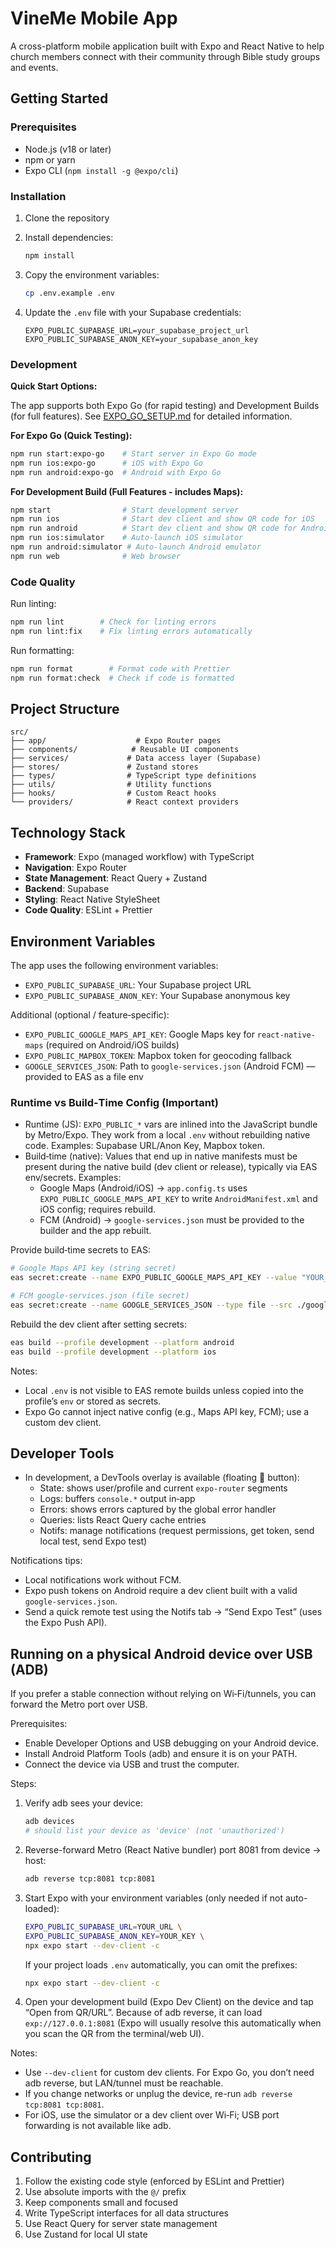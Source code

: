 # VineMe Mobile App

A cross-platform mobile application built with Expo and React Native to help church members connect with their community through Bible study groups and events.

## Getting Started

### Prerequisites


- Node.js (v18 or later)
- npm or yarn
- Expo CLI (`npm install -g @expo/cli`)

### Installation

1. Clone the repository
2. Install dependencies:

   ```bash
   npm install
   ```

3. Copy the environment variables:

   ```bash
   cp .env.example .env
   ```

4. Update the `.env` file with your Supabase credentials:
   ```
   EXPO_PUBLIC_SUPABASE_URL=your_supabase_project_url
   EXPO_PUBLIC_SUPABASE_ANON_KEY=your_supabase_anon_key
   ```

### Development

**Quick Start Options:**

The app supports both Expo Go (for rapid testing) and Development Builds (for full features). See [EXPO_GO_SETUP.md](./EXPO_GO_SETUP.md) for detailed information.

**For Expo Go (Quick Testing):**
```bash
npm run start:expo-go    # Start server in Expo Go mode
npm run ios:expo-go      # iOS with Expo Go
npm run android:expo-go  # Android with Expo Go
```

**For Development Build (Full Features - includes Maps):**
```bash
npm start                # Start development server
npm run ios              # Start dev client and show QR code for iOS
npm run android          # Start dev client and show QR code for Android
npm run ios:simulator    # Auto-launch iOS simulator
npm run android:simulator # Auto-launch Android emulator
npm run web              # Web browser
```

### Code Quality

Run linting:

```bash
npm run lint        # Check for linting errors
npm run lint:fix    # Fix linting errors automatically
```

Run formatting:

```bash
npm run format        # Format code with Prettier
npm run format:check  # Check if code is formatted
```

## Project Structure

```
src/
├── app/                    # Expo Router pages
├── components/            # Reusable UI components
├── services/             # Data access layer (Supabase)
├── stores/               # Zustand stores
├── types/                # TypeScript type definitions
├── utils/                # Utility functions
├── hooks/                # Custom React hooks
└── providers/            # React context providers
```

## Technology Stack

- **Framework**: Expo (managed workflow) with TypeScript
- **Navigation**: Expo Router
- **State Management**: React Query + Zustand
- **Backend**: Supabase
- **Styling**: React Native StyleSheet
- **Code Quality**: ESLint + Prettier

## Environment Variables

The app uses the following environment variables:

- `EXPO_PUBLIC_SUPABASE_URL`: Your Supabase project URL
- `EXPO_PUBLIC_SUPABASE_ANON_KEY`: Your Supabase anonymous key

Additional (optional / feature‑specific):

- `EXPO_PUBLIC_GOOGLE_MAPS_API_KEY`: Google Maps key for `react-native-maps` (required on Android/iOS builds)
- `EXPO_PUBLIC_MAPBOX_TOKEN`: Mapbox token for geocoding fallback
- `GOOGLE_SERVICES_JSON`: Path to `google-services.json` (Android FCM) — provided to EAS as a file env

### Runtime vs Build‑Time Config (Important)

- Runtime (JS): `EXPO_PUBLIC_*` vars are inlined into the JavaScript bundle by Metro/Expo. They work from a local `.env` without rebuilding native code. Examples: Supabase URL/Anon Key, Mapbox token.
- Build‑time (native): Values that end up in native manifests must be present during the native build (dev client or release), typically via EAS env/secrets. Examples:
  - Google Maps (Android/iOS) → `app.config.ts` uses `EXPO_PUBLIC_GOOGLE_MAPS_API_KEY` to write `AndroidManifest.xml` and iOS config; requires rebuild.
  - FCM (Android) → `google-services.json` must be provided to the builder and the app rebuilt.

Provide build‑time secrets to EAS:

```bash
# Google Maps API key (string secret)
eas secret:create --name EXPO_PUBLIC_GOOGLE_MAPS_API_KEY --value "YOUR_KEY"

# FCM google-services.json (file secret)
eas secret:create --name GOOGLE_SERVICES_JSON --type file --src ./google-services.json
```

Rebuild the dev client after setting secrets:

```bash
eas build --profile development --platform android
eas build --profile development --platform ios
```

Notes:

- Local `.env` is not visible to EAS remote builds unless copied into the profile’s `env` or stored as secrets.
- Expo Go cannot inject native config (e.g., Maps API key, FCM); use a custom dev client.

## Developer Tools

- In development, a DevTools overlay is available (floating 🐞 button):
  - State: shows user/profile and current `expo-router` segments
  - Logs: buffers `console.*` output in‑app
  - Errors: shows errors captured by the global error handler
  - Queries: lists React Query cache entries
  - Notifs: manage notifications (request permissions, get token, send local test, send Expo test)

Notifications tips:

- Local notifications work without FCM.
- Expo push tokens on Android require a dev client built with a valid `google-services.json`.
- Send a quick remote test using the Notifs tab → “Send Expo Test” (uses the Expo Push API).

## Running on a physical Android device over USB (ADB)

If you prefer a stable connection without relying on Wi‑Fi/tunnels, you can forward the Metro port over USB.

Prerequisites:

- Enable Developer Options and USB debugging on your Android device.
- Install Android Platform Tools (adb) and ensure it is on your PATH.
- Connect the device via USB and trust the computer.

Steps:

1. Verify adb sees your device:

   ```bash
   adb devices
   # should list your device as 'device' (not 'unauthorized')
   ```

2. Reverse-forward Metro (React Native bundler) port 8081 from device → host:

   ```bash
   adb reverse tcp:8081 tcp:8081
   ```

3. Start Expo with your environment variables (only needed if not auto-loaded):

   ```bash
   EXPO_PUBLIC_SUPABASE_URL=YOUR_URL \
   EXPO_PUBLIC_SUPABASE_ANON_KEY=YOUR_KEY \
   npx expo start --dev-client -c
   ```

   If your project loads `.env` automatically, you can omit the prefixes:

   ```bash
   npx expo start --dev-client -c
   ```

4. Open your development build (Expo Dev Client) on the device and tap “Open from QR/URL”. Because of adb reverse, it can load `exp://127.0.0.1:8081` (Expo will usually resolve this automatically when you scan the QR from the terminal/web UI).

Notes:

- Use `--dev-client` for custom dev clients. For Expo Go, you don’t need adb reverse, but LAN/tunnel must be reachable.
- If you change networks or unplug the device, re-run `adb reverse tcp:8081 tcp:8081`.
- For iOS, use the simulator or a dev client over Wi‑Fi; USB port forwarding is not available like adb.

## Contributing

1. Follow the existing code style (enforced by ESLint and Prettier)
2. Use absolute imports with the `@/` prefix
3. Keep components small and focused
4. Write TypeScript interfaces for all data structures
5. Use React Query for server state management
6. Use Zustand for local UI state
